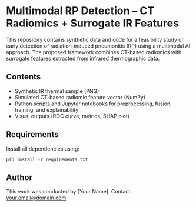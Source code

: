 # Multimodal RP Detection – CT Radiomics + Surrogate IR Features

This repository contains synthetic data and code for a feasibility study on early detection of radiation-induced pneumonitis (RP) using a multimodal AI approach. The proposed framework combines CT-based radiomics with surrogate features extracted from infrared thermographic data.

## Contents
- Synthetic IR thermal sample (PNG)
- Simulated CT-based radiomic feature vector (NumPy)
- Python scripts and Jupyter notebooks for preprocessing, fusion, training, and explainability
- Visual outputs (ROC curve, metrics, SHAP plot)

## Requirements
Install all dependencies using:
```
pip install -r requirements.txt
```

## Author
This work was conducted by [Your Name]. Contact: your.email@domain.com
